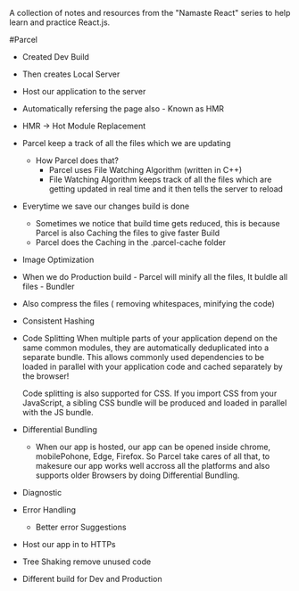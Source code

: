A collection of notes and resources from the "Namaste React" series to help learn and practice React.js.

#Parcel
- Created Dev Build
- Then creates Local Server
- Host our application to the server
- Automatically refersing the page also - Known as HMR
- HMR -> Hot Module Replacement
- Parcel keep a track of all the files which we are updating
    - How Parcel does that?
        - Parcel uses File Watching Algorithm (written in C++) 
        - File Watching Algorithm keeps track of all the files which are getting updated in real time and it then tells the server to reload

- Everytime we save our changes build is done
    - Sometimes we notice that build time gets reduced, this is because Parcel is also Caching the files to give faster Build
    - Parcel does the Caching in the .parcel-cache folder

- Image Optimization
- When we do  Production build - Parcel will minify all the files, It buldle all files - Bundler
- Also compress the files ( removing whitespaces, minifying the code)
- Consistent Hashing
- Code Splitting
    When multiple parts of your application depend on the same common modules, they are automatically deduplicated into a separate bundle. This allows commonly used dependencies to be loaded in parallel with your application code and cached separately by the browser!

    Code splitting is also supported for CSS. If you import CSS from your JavaScript, a sibling CSS bundle will be produced and loaded in parallel with the JS bundle.

- Differential Bundling
    - When our app is hosted, our app can be opened inside chrome, mobilePohone, Edge, Firefox. So Parcel take cares of all that, to makesure our app works well accross all the platforms and also supports older Browsers by doing Differential Bundling.

- Diagnostic
- Error Handling
    - Better error Suggestions
- Host our app in to HTTPs
- Tree Shaking
    remove unused code
- Different build for Dev and Production

